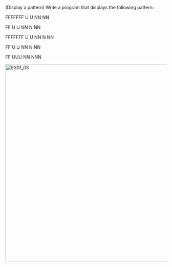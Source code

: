 (Display a pattern) Write a program that displays the following pattern:

FFFFFFF   U       U   NN        NN

FF        U       U   NN N      NN

FFFFFFF   U       U   NN   N    NN

FF         U    U     NN     N  NN

FF           UUU      NN       NNN

<img width="616" alt="EX01_03" src="https://user-images.githubusercontent.com/110269691/197594373-8f69a867-9a61-42ba-8613-ddcee6036dbf.png">
